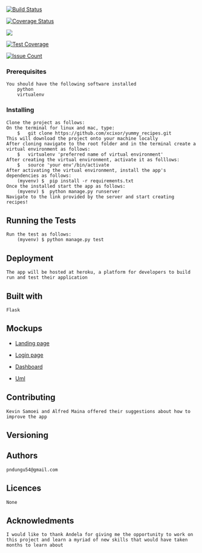 [![Build Status](https://travis-ci.org/xcixor/yummy_recipes.svg?branch=master)](https://travis-ci.org/xcixor/yummy_recipes)
<!-- [![Coverage Status](https://coveralls.io/repos/github/xcixor/yummy_recipes/badge.svg?branch=master)](https://coveralls.io/github/xcixor/yummy_recipes?branch=master) -->

<a href='https://coveralls.io/github/xcixor/yummy_recipes?branch=flask_recipe'><img src='https://coveralls.io/repos/github/xcixor/yummy_recipes/badge.svg?branch=flask_recipe' alt='Coverage Status' /></a>


<a href="https://codeclimate.com/github/codeclimate/codeclimate"><img src="https://codeclimate.com/github/codeclimate/codeclimate/badges/gpa.svg" /></a>

[![Test Coverage](https://codeclimate.com/github/codeclimate/codeclimate/badges/coverage.svg)](https://codeclimate.com/github/codeclimate/codeclimate/coverage)

[![Issue Count](https://codeclimate.com/github/codeclimate/codeclimate/badges/issue_count.svg)](https://codeclimate.com/github/codeclimate/codeclimate)

### Prerequisites
	You should have the following software installed
    	python
		virtualenv
### Installing
	Clone the project as follows:
	On the terminal for linux and mac, type: 
		$	git clone https://github.com/xcixor/yummy_recipes.git
    This will download the project onto your machine locally
	After cloning navigate to the root folder and in the terminal create a virtual environment as follows:
		$	virtualenv 'preferred name of virtual environment'
	After creating the virtual environment, activate it as folllows:
		$	source 'your env'/bin/activate
	After activating the virtual environment, install the app's dependencies as follows:
		(myvenv) $	pip install -r requirements.txt
	Once the installed start the app as follows:
		(myvenv) $	python manage.py runserver
	Navigate to the link provided by the server and start creating recipes!

## Running the Tests
	Run the test as follows:
		(myvenv) $ python manage.py test

## Deployment
	The app will be hosted at heroku, a platform for developers to build run and test their application

## Built with
	Flask

## Mockups
* [Landing page](/designs/wireframes/index_page.png)

* [Login page](/designs/wireframes/login_page.png)

* [Dashboard](/designs/wireframes/dashboard.png)

* [Uml](/designs/wireframes/uml.png)

## Contributing
	Kevin Samoei and Alfred Maina offered their suggestions about how to improve the app

## Versioning
## Authors
	pndungu54@gmail.com
## Licences
	None

## Acknowledments
	I would like to thank Andela for giving me the opportunity to work on this project and learn a myriad of new skills that would have taken months to learn about

